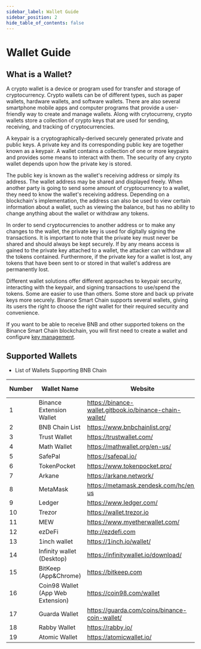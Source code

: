 ```yaml
---
sidebar_label: Wallet Guide
sidebar_position: 2
hide_table_of_contents: false
---
```

# Wallet Guide

## What is a Wallet?
A crypto wallet is a device or program used for transfer and storage of cryptocurrency. Crypto wallets can be of different types, such as paper wallets, hardware wallets, and software wallets. There are also several smartphone mobile apps and computer programs that provide a user-friendly way to create and manage wallets. Along with crytocurreny, crypto wallets store a collection of crypto keys that are used for sending, receiving, and tracking of cryptocurrencies.

A keypair is a cryptographically-derived securely generated private and public keys. A private key and its corresponding public key are together known as a keypair. A wallet contains a collection of one or more keypairs and provides some means to interact with them. The security of any crypto wallet depends upon how the private key is stored.

The public key is known as the wallet's receiving address or simply its address. The wallet address may be shared and displayed freely. When another party is going to send some amount of cryptocurrency to a wallet, they need to know the wallet's receiving address. Depending on a blockchain's implementation, the address can also be used to view certain information about a wallet, such as viewing the balance, but has no ability to change anything about the wallet or withdraw any tokens.

In order to send cryptocurrencies to another address or to make any changes to the wallet, the private key is used for digitally signing the transactions. It is important to note that the private key must never be shared and should always be kept securely. If by any means access is gained to the private key attached to a wallet, the attacker can withdraw all the tokens contained. Furthermore, if the private key for a wallet is lost, any tokens that have been sent to or stored in that wallet's address are permanently lost.

Different wallet solutions offer different approaches to keypair security, interacting with the keypair, and signing transactions to use/spend the tokens. Some are easier to use than others. Some store and back up private keys more securely. Binance Smart Chain supports several wallets, giving its users the right to choose the right wallet for their required security and convenience.

If you want to be able to receive BNB and other supported tokens on the Binance Smart Chain blockchain, you will first need to create a wallet and configure [key management](create-wallet.md).

## Supported Wallets 

* List of Wallets Supporting BNB Chain

| Number | Wallet Name              | Website | Staking Support|
|------ | ------------------- | ------------------------------ |-----|
|1      | Binance Extension Wallet | <https://binance-wallet.gitbook.io/binance-chain-wallet/> | Yes  |
|2      | BNB Chain List | <https://www.bnbchainlist.org/> | No |
|3      | Trust Wallet |<https://trustwallet.com/> | Yes   |
|4      | Math Wallet  |<https://mathwallet.org/en-us/>| Yes  |
|5      | SafePal      |<https://safepal.io/> | No  |
|6      | TokenPocket  |<https://www.tokenpocket.pro/> |  No  |
|7      | Arkane       |<https://arkane.network/>|No|
|8      | MetaMask     |<https://metamask.zendesk.com/hc/en-us>|No|
|9      | Ledger       |<https://www.ledger.com/>|Yes|
|10     | Trezor       |<https://wallet.trezor.io>|No|
|11     | MEW          |<https://www.myetherwallet.com/>|No|
|12     | ezDeFi       |<http://ezdefi.com>|No|
|13     | 1inch wallet |<https://1inch.io/wallet/>|No|
|14     | Infinity wallet (Desktop)| <https://infinitywallet.io/download/> |No|
|15     | BitKeep (App&Chrome)|<https://bitkeep.com>|No|
|16     | Coin98 Wallet (App Web Extension)|<https://coin98.com/wallet>|No|
|17     | Guarda Wallet |<https://guarda.com/coins/binance-coin-wallet/>|No|
|18     | Rabby Wallet |<https://rabby.io/>|No|
|19     | Atomic Wallet | <https://atomicwallet.io/> | Yes |
